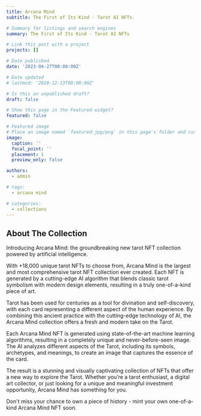 ```yaml
---
title: Arcana Mind
subtitle: The First of Its Kind - Tarot AI NFTs.

# Summary for listings and search engines
summary: The First of Its Kind - Tarot AI NFTs

# Link this post with a project
projects: []

# Date published
date: '2023-04-27T00:00:00Z'

# Date updated
# lastmod: '2020-12-13T00:00:00Z'

# Is this an unpublished draft?
draft: false

# Show this page in the Featured widget?
featured: false

# Featured image
# Place an image named `featured.jpg/png` in this page's folder and customize its options here.
image:
  caption: ''
  focal_point: ''
  placement: 1
  preview_only: false

authors:
  - admin

# tags:
  - arcana mind

# categories:
  - collections
---
```


## About The Collection

Introducing Arcana Mind: the groundbreaking new tarot NFT collection powered by artificial intelligence.

With +18,000 unique tarot NFTs to choose from, Arcana Mind is the largest and most comprehensive tarot NFT collection ever created. Each NFT is generated by a cutting-edge AI algorithm that blends classic tarot symbolism with modern design elements, resulting in a truly one-of-a-kind piece of art.

Tarot has been used for centuries as a tool for divination and self-discovery, with each card representing a different aspect of the human experience. By combining this ancient practice with the cutting-edge technology of AI, the Arcana Mind collection offers a fresh and modern take on the Tarot.

Each Arcana Mind NFT is generated using state-of-the-art machine learning algorithms, resulting in a completely unique and never-before-seen image. The AI analyzes different aspects of the Tarot, including its symbols, archetypes, and meanings, to create an image that captures the essence of the card.

The result is a stunning and visually captivating collection of NFTs that offer a new way to explore the Tarot. Whether you’re a tarot enthusiast, a digital art collector, or just looking for a unique and meaningful investment opportunity, Arcana Mind has something for you.

Don't miss your chance to own a piece of history - mint your own one-of-a-kind Arcana Mind NFT soon. 